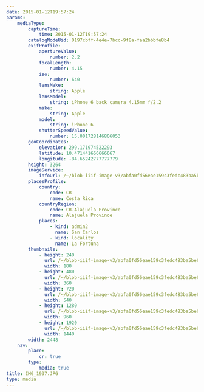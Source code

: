 ```yaml
---
date: 2015-01-12T19:57:24
params:
    mediaType:
        captureTime:
            time: 2015-01-12T19:57:24
        catalogNodeUid: 0197cbff-4e4e-7bcc-9f8a-faa2bbbfe8b4
        exifProfile:
            apertureValue:
                number: 2.2
            focalLength:
                number: 4.15
            iso:
                number: 640
            lensMake:
                string: Apple
            lensModel:
                string: iPhone 6 back camera 4.15mm f/2.2
            make:
                string: Apple
            model:
                string: iPhone 6
            shutterSpeedValue:
                number: 15.001728146806053
        geoCoordinates:
            elevation: 299.171974522293
            latitude: 10.471441666666667
            longitude: -84.65242777777779
        height: 3264
        imageService:
            infoUrl: /~/blob-iiif-image-v3/abfa0fd56eae159c3fedc483ba5be663722d02454030df8bcb3b96d66f3cab76/info.json
        placesProfile:
            country:
                code: CR
                name: Costa Rica
            countryRegion:
                code: CR-Alajuela Province
                name: Alajuela Province
            places:
                - kind: admin2
                  name: San Carlos
                - kind: locality
                  name: La Fortuna
        thumbnails:
            - height: 240
              url: /~/blob-iiif-image-v3/abfa0fd56eae159c3fedc483ba5be663722d02454030df8bcb3b96d66f3cab76/full/180%2C240/0/default.jpg
              width: 180
            - height: 480
              url: /~/blob-iiif-image-v3/abfa0fd56eae159c3fedc483ba5be663722d02454030df8bcb3b96d66f3cab76/full/360%2C480/0/default.jpg
              width: 360
            - height: 720
              url: /~/blob-iiif-image-v3/abfa0fd56eae159c3fedc483ba5be663722d02454030df8bcb3b96d66f3cab76/full/540%2C720/0/default.jpg
              width: 540
            - height: 1280
              url: /~/blob-iiif-image-v3/abfa0fd56eae159c3fedc483ba5be663722d02454030df8bcb3b96d66f3cab76/full/960%2C1280/0/default.jpg
              width: 960
            - height: 1920
              url: /~/blob-iiif-image-v3/abfa0fd56eae159c3fedc483ba5be663722d02454030df8bcb3b96d66f3cab76/full/1440%2C1920/0/default.jpg
              width: 1440
        width: 2448
    nav:
        place:
            cr: true
        type:
            media: true
title: IMG_1937.JPG
type: media
---
```

